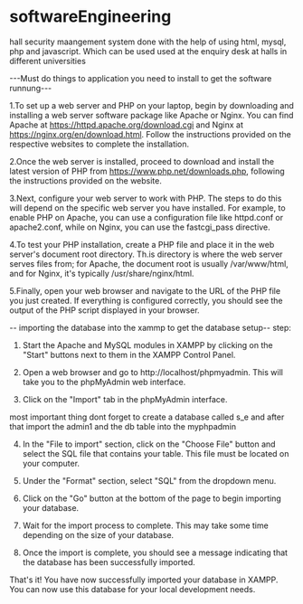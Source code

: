 # softwareEngineering
hall security maangement system done with the help of using html, mysql, php and javascript. Which can be used used at the enquiry desk at halls in different universities 

---Must do things to application you need to install to get the software runnung---

1.To set up a web server and PHP on your laptop, begin by downloading and installing a web server software package like Apache or Nginx. You can find Apache at https://httpd.apache.org/download.cgi and Nginx at https://nginx.org/en/download.html. Follow the instructions provided on the respective websites to complete the installation.

2.Once the web server is installed, proceed to download and install the latest version of PHP from https://www.php.net/downloads.php, following the instructions provided on the website.

3.Next, configure your web server to work with PHP. The steps to do this will depend on the specific web server you have installed. For example, to enable PHP on Apache, you can use a configuration file like httpd.conf or apache2.conf, while on Nginx, you can use the fastcgi_pass directive.

4.To test your PHP installation, create a PHP file and place it in the web server's document root directory. Th.is directory is where the web server serves files from; for Apache, the document root is usually /var/www/html, and for Nginx, it's typically /usr/share/nginx/html.

5.Finally, open your web browser and navigate to the URL of the PHP file you just created. If everything is configured correctly, you should see the output of the PHP script displayed in your browser.

-- importing the database into the xammp to get the database setup--
step:

1. Start the Apache and MySQL modules in XAMPP by clicking on the "Start" buttons next to them in the XAMPP Control Panel.

2. Open a web browser and go to http://localhost/phpmyadmin. This will take you to the phpMyAdmin web interface.

3. Click on the "Import" tab in the phpMyAdmin interface.

most important thing dont forget to create a database called s_e and after that import the admin1 and the db table into the myphpadmin

4. In the "File to import" section, click on the "Choose File" button and select the SQL file that contains your table. This file must be located on your computer.

5. Under the "Format" section, select "SQL" from the dropdown menu.

6. Click on the "Go" button at the bottom of the page to begin importing your database.

7. Wait for the import process to complete. This may take some time depending on the size of your database.

8. Once the import is complete, you should see a message indicating that the database has been successfully imported.

That's it! You have now successfully imported your database in XAMPP. You can now use this database for your local development needs.
